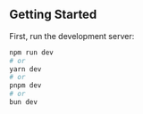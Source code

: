 ## Getting Started

First, run the development server:

```bash
npm run dev
# or
yarn dev
# or
pnpm dev
# or
bun dev
```
